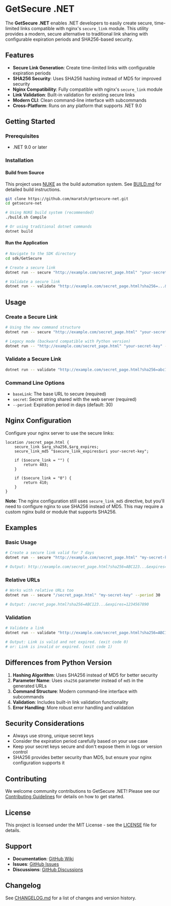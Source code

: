 # GetSecure .NET

The **GetSecure .NET** enables .NET developers to easily create secure, time-limited links compatible with nginx's `secure_link` module. This utility provides a modern, secure alternative to traditional link sharing with configurable expiration periods and SHA256-based security.

## Features

- **Secure Link Generation**: Create time-limited links with configurable expiration periods
- **SHA256 Security**: Uses SHA256 hashing instead of MD5 for improved security
- **Nginx Compatibility**: Fully compatible with nginx's `secure_link` module
- **Link Validation**: Built-in validation for existing secure links
- **Modern CLI**: Clean command-line interface with subcommands
- **Cross-Platform**: Runs on any platform that supports .NET 9.0

## Getting Started

### Prerequisites

- .NET 9.0 or later

### Installation

#### Build from Source

This project uses [NUKE](https://nuke.build/) as the build automation system. See [BUILD.md](BUILD.md) for detailed build instructions.

```bash
git clone https://github.com/maratsh/getsecure-net.git
cd getsecure-net

# Using NUKE build system (recommended)
./build.sh Compile

# Or using traditional dotnet commands
dotnet build
```

#### Run the Application

```bash
# Navigate to the SDK directory
cd sdk/GetSecure

# Create a secure link
dotnet run -- secure "http://example.com/secret_page.html" "your-secret-key" --period 30

# Validate a secure link
dotnet run -- validate "http://example.com/secret_page.html?sha256=...&expires=..." "your-secret-key"
```

## Usage

### Create a Secure Link

```bash
# Using the new command structure
dotnet run -- secure "http://example.com/secret_page.html" "your-secret-key" --period 30

# Legacy mode (backward compatible with Python version)
dotnet run -- "http://example.com/secret_page.html" "your-secret-key" --period 30
```

### Validate a Secure Link

```bash
dotnet run -- validate "http://example.com/secret_page.html?sha256=abc123&expires=1234567890" "your-secret-key"
```

### Command Line Options

- `baseLink`: The base URL to secure (required)
- `secret`: Secret string shared with the web server (required)
- `--period`: Expiration period in days (default: 30)

## Nginx Configuration

Configure your nginx server to use the secure links:

```nginx
location /secret_page.html {
    secure_link $arg_sha256,$arg_expires;
    secure_link_md5 "$secure_link_expires$uri your-secret-key";

    if ($secure_link = "") {
        return 403;
    }

    if ($secure_link = "0") {
        return 410;
    }
}
```

**Note**: The nginx configuration still uses `secure_link_md5` directive, but you'll need to configure nginx to use SHA256 instead of MD5. This may require a custom nginx build or module that supports SHA256.

## Examples

### Basic Usage

```bash
# Create a secure link valid for 7 days
dotnet run -- secure "http://example.com/secret_page.html" "my-secret-key" --period 7

# Output: http://example.com/secret_page.html?sha256=ABC123...&expires=1234567890
```

### Relative URLs

```bash
# Works with relative URLs too
dotnet run -- secure "/secret_page.html" "my-secret-key" --period 30

# Output: /secret_page.html?sha256=ABC123...&expires=1234567890
```

### Validation

```bash
# Validate a link
dotnet run -- validate "http://example.com/secret_page.html?sha256=ABC123&expires=1234567890" "my-secret-key"

# Output: Link is valid and not expired. (exit code 0)
# or: Link is invalid or expired. (exit code 1)
```

## Differences from Python Version

1. **Hashing Algorithm**: Uses SHA256 instead of MD5 for better security
2. **Parameter Name**: Uses `sha256` parameter instead of `md5` in the generated URLs
3. **Command Structure**: Modern command-line interface with subcommands
4. **Validation**: Includes built-in link validation functionality
5. **Error Handling**: More robust error handling and validation

## Security Considerations

- Always use strong, unique secret keys
- Consider the expiration period carefully based on your use case
- Keep your secret keys secure and don't expose them in logs or version control
- SHA256 provides better security than MD5, but ensure your nginx configuration supports it

## Contributing

We welcome community contributions to GetSecure .NET! Please see our [Contributing Guidelines](CONTRIBUTING.md) for details on how to get started.

## License

This project is licensed under the MIT License - see the [LICENSE](LICENSE) file for details.

## Support

- **Documentation**: [GitHub Wiki](https://github.com/maratsh/getsecure-net/wiki)
- **Issues**: [GitHub Issues](https://github.com/maratsh/getsecure-net/issues)
- **Discussions**: [GitHub Discussions](https://github.com/maratsh/getsecure-net/discussions)

## Changelog

See [CHANGELOG.md](CHANGELOG.md) for a list of changes and version history.
